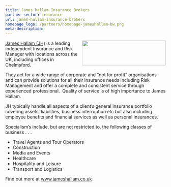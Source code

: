```yaml
---
title: James hallam Insurance Brokers
partner-sector: insurance
url: james-hallam-insurance-brokers
homepage_logo: /partners/homepage-jameshallam-bw.png
meta-description:
---
```


<p><img alt="" src="//clarity-strategies.github.io/ie-uploads/uploads/partners/JamesHallam_265w.png" style="float:right; height:78px; width:263px" /><a href="http://www.investessex.co.uk/uploads/partners/studies/case-studies/james-hallam">James Hallam (JH)</a> is a leading independent Insurance and Risk Manager with locations across the UK, including offices in Chelmsford.&nbsp;</p><p>They act for a wide range of corporate and &ldquo;not for profit&rdquo; organisations and can provide solutions for all their insurance needs including Risk Management and offer a complete and consistent service through experienced professional.&nbsp; Quality of service is of high importance to James Hallam.</p><p>JH typically handle all aspects of a client&rsquo;s general insurance portfolio covering assets, liabilities, business interruption etc but also including employee benefits and financial services as well as personal insurances.</p><p>Specialism&rsquo;s include, but are not restricted to, the following classes of business . . .</p><ul><li>Travel Agents and Tour Operators</li><li>Construction</li><li>Media and Events</li><li>Healthcare</li><li>Hospitality and Leisure</li><li>Transport and Logistics</li></ul><p>Find out more at&nbsp;<a href="http://www.jameshallam.co.uk" target="_blank">www.jameshallam.co.uk</a></p>